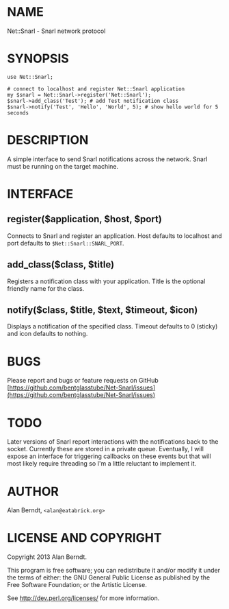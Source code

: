 # NAME

Net::Snarl - Snarl network protocol

# SYNOPSIS

    use Net::Snarl;

    # connect to localhost and register Net::Snarl application
    my $snarl = Net::Snarl->register('Net::Snarl');
    $snarl->add_class('Test'); # add Test notification class
    $snarl->notify('Test', 'Hello', 'World', 5); # show hello world for 5 seconds

# DESCRIPTION

A simple interface to send Snarl notifications across the network.  Snarl must
be running on the target machine.

# INTERFACE

## register($application, $host, $port)

Connects to Snarl and register an application.  Host defaults to localhost and
port defaults to `$Net::Snarl::SNARL_PORT`.

## add\_class($class, $title)

Registers a notification class with your application.  Title is the optional
friendly name for the class.

## notify($class, $title, $text, $timeout, $icon)

Displays a notification of the specified class.  Timeout defaults to 0 (sticky)
and icon defaults to nothing.

# BUGS

Please report and bugs or feature requests on GitHub
[https://github.com/bentglasstube/Net-Snarl/issues](https://github.com/bentglasstube/Net-Snarl/issues)

# TODO

Later versions of Snarl report interactions with the notifications back to the
socket.  Currently these are stored in a private queue.  Eventually, I will
expose an interface for triggering callbacks on these events but that will most
likely require threading so I'm a little reluctant to implement it.

# AUTHOR

Alan Berndt, `<alan@eatabrick.org>`

# LICENSE AND COPYRIGHT

Copyright 2013 Alan Berndt.

This program is free software; you can redistribute it and/or modify it under
the terms of either: the GNU General Public License as published by the Free
Software Foundation; or the Artistic License.

See http://dev.perl.org/licenses/ for more information.


